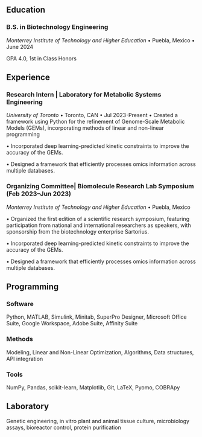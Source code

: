 
## Education
### B.S. in Biotechnology Engineering

*Monterrey Institute of Technology and Higher Education* • Puebla, Mexico • June 2024

GPA 4.0, 1st in Class Honors


## Experience
### Research Intern | Laboratory for Metabolic Systems Engineering  
*University of Toronto* • Toronto, CAN • Jul 2023-Present
  •	Created a framework using Python for the refinement of Genome-Scale Metabolic Models (GEMs), incorporating methods of linear and non-linear programming
  
  •	Incorporated deep learning-predicted kinetic constraints to improve the accuracy of the GEMs.
  
  •	Designed a framework that efficiently processes omics information across multiple databases.


### Organizing Committee| Biomolecule Research Lab Symposium (Feb 2023–Jun 2023)   
*Monterrey Institute of Technology and Higher Education* • Puebla, Mexico

  •	Organized the first edition of a scientific research symposium, featuring participation from national and international researchers as speakers, with sponsorship from the biotechnology enterprise Sartorius.  
  
  •	Incorporated deep learning-predicted kinetic constraints to improve the accuracy of the GEMs.
  
  •	Designed a framework that efficiently processes omics information across multiple databases.


## Programming
### Software 
Python, MATLAB, Simulink, Minitab, SuperPro Designer, Microsoft Office Suite, Google Workspace, Adobe Suite, Affinity Suite

### Methods 
Modeling, Linear and Non-Linear Optimization, Algorithms, Data structures, API integration

### Tools 
NumPy, Pandas, scikit-learn, Matplotlib, Git, LaTeX, Pyomo, COBRApy

## Laboratory
Genetic engineering, in vitro plant and animal tissue culture, microbiology assays, bioreactor control, protein purification
